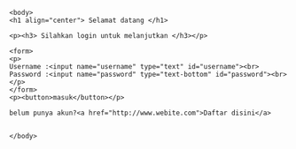 <!DOCTYPE>
<html>
      <head>
	        <title></title>
	  </head>
        
	<body>
	<h1 align="center"> Selamat datang </h1>
	
	<p><h3> Silahkan login untuk melanjutkan </h3></p>
	
	<form>
	<p>
	Username :<input name="username" type="text" id="username"><br> 
	Password :<input name="password" type="text-bottom" id="password"><br>
	</p>
	</form>
	<p><button>masuk</button></p>
	
	belum punya akun?<a href="http://www.webite.com">Daftar disini</a>
	
	
    </body>	

</html>
